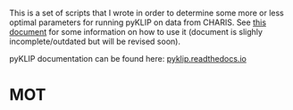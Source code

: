 This is a set of scripts that I wrote in order to determine some more or less optimal parameters for running pyKLIP on data from CHARIS. See [this document](https://docs.google.com/document/d/1yX0l96IZs1IxxKCRmriVSAQM3KFGF9U1-FnpJXhcLXo/edit?usp=sharing) for some information on how to use it (document is slighly incomplete/outdated but will be revised soon). 

pyKLIP documentation can be found here: [pyklip.readthedocs.io](pyklip.readthedocs.io)
# MOT
